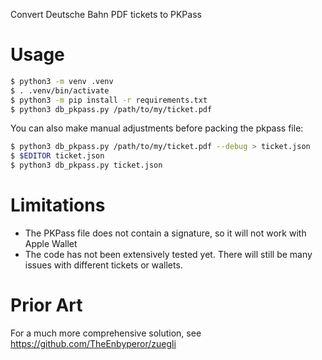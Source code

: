 Convert Deutsche Bahn PDF tickets to PKPass

# Usage

```sh
$ python3 -m venv .venv
$ . .venv/bin/activate
$ python3 -m pip install -r requirements.txt
$ python3 db_pkpass.py /path/to/my/ticket.pdf
```

You can also make manual adjustments before packing the pkpass file:

```sh
$ python3 db_pkpass.py /path/to/my/ticket.pdf --debug > ticket.json
$ $EDITOR ticket.json
$ python3 db_pkpass.py ticket.json
```

# Limitations

-   The PKPass file does not contain a signature, so it will not work with
    Apple Wallet
-   The code has not been extensively tested yet. There will still be many
    issues with different tickets or wallets.

# Prior Art

For a much more comprehensive solution, see https://github.com/TheEnbyperor/zuegli
